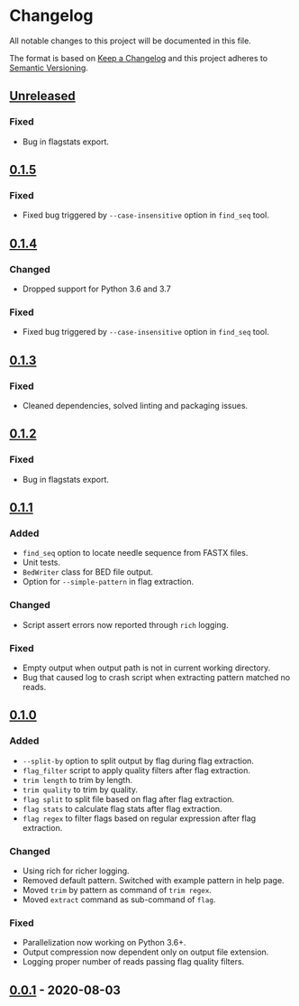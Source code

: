 # Changelog
All notable changes to this project will be documented in this file.

The format is based on [Keep a Changelog](http://keepachangelog.com/en/1.0.0/)
and this project adheres to [Semantic Versioning](http://semver.org/spec/v2.0.0.html).

## [Unreleased]
### Fixed
- Bug in flagstats export.

## [0.1.5]
### Fixed
- Fixed bug triggered by `--case-insensitive` option in `find_seq` tool.

## [0.1.4]
### Changed
- Dropped support for Python 3.6 and 3.7

### Fixed
- Fixed bug triggered by `--case-insensitive` option in `find_seq` tool.

## [0.1.3]
### Fixed
- Cleaned dependencies, solved linting and packaging issues.

## [0.1.2]
### Fixed
- Bug in flagstats export.

## [0.1.1]
### Added
- `find_seq` option to locate needle sequence from FASTX files.
- Unit tests.
- `BedWriter` class for BED file output.
- Option for `--simple-pattern` in flag extraction.

### Changed
- Script assert errors now reported through `rich` logging.

### Fixed
- Empty output when output path is not in current working directory.
- Bug that caused log to crash script when extracting pattern matched no reads.

## [0.1.0]
### Added
- `--split-by` option to split output by flag during flag extraction.
- `flag_filter` script to apply quality filters after flag extraction.
- `trim length` to trim by length.
- `trim quality` to trim by quality.
- `flag split` to split file based on flag after flag extraction.
- `flag stats` to calculate flag stats after flag extraction.
- `flag regex` to filter flags based on regular expression after flag extraction.

### Changed
- Using rich for richer logging.
- Removed default pattern. Switched with example pattern in help page.
- Moved `trim` by pattern as command of `trim regex`.
- Moved `extract` command as sub-command of `flag`.

### Fixed
- Parallelization now working on Python 3.6+.
- Output compression now dependent only on output file extension.
- Logging proper number of reads passing flag quality filters.


## [0.0.1] - 2020-08-03

[Unreleased]: https://github.com/ggirelli/fastx-barber/tree/dev  
[0.1.5]: https://github.com/ggirelli/fastx-barber/releases/tag/v0.1.5  
[0.1.4]: https://github.com/ggirelli/fastx-barber/releases/tag/v0.1.4  
[0.1.3]: https://github.com/ggirelli/fastx-barber/releases/tag/v0.1.3  
[0.1.2]: https://github.com/ggirelli/fastx-barber/releases/tag/v0.1.2  
[0.1.1]: https://github.com/ggirelli/fastx-barber/releases/tag/v0.1.1  
[0.1.0]: https://github.com/ggirelli/fastx-barber/releases/tag/v0.1.0  
[0.0.1]: https://github.com/ggirelli/fastx-barber/releases/tag/v0.0.1  
